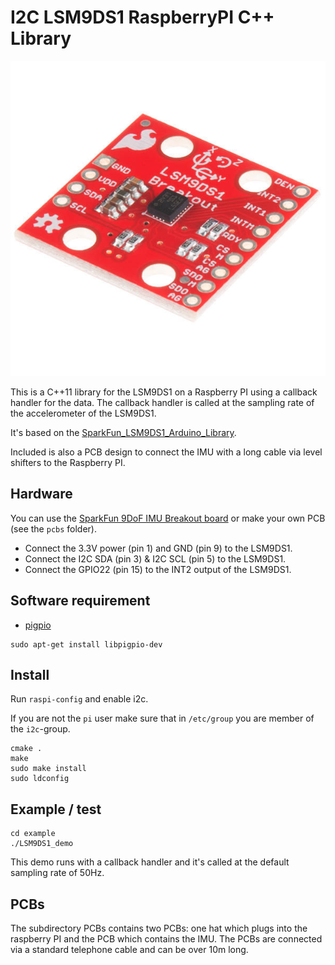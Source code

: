 # I2C LSM9DS1 RaspberryPI C++ Library

![alt tag](sparkfun_LSM9DS1.jpg)

This is a C++11 library for the LSM9DS1 on a Raspberry PI using a callback handler for the data.
The callback handler is called at the sampling rate of the accelerometer of the LSM9DS1.

It's based on the [SparkFun_LSM9DS1_Arduino_Library](https://github.com/sparkfun/SparkFun_LSM9DS1_Arduino_Library).

Included is also a PCB design to connect the IMU with a long cable via level shifters to the Raspberry PI.

## Hardware

You can use the [SparkFun 9DoF IMU Breakout board](https://www.sparkfun.com/products/13284)
or make your own PCB (see the `pcbs` folder).

  - Connect the 3.3V power (pin 1) and GND (pin 9) to the LSM9DS1.
  - Connect the I2C SDA (pin 3) & I2C SCL (pin 5) to the LSM9DS1.
  - Connect the GPIO22 (pin 15) to the INT2 output of the LSM9DS1.

## Software requirement

* [pigpio](http://abyz.me.uk/rpi/pigpio/)

```
sudo apt-get install libpigpio-dev
```

## Install

Run `raspi-config` and enable i2c.

If you are not the `pi` user make sure that in `/etc/group` you are member of the `i2c`-group.

```
cmake .
make
sudo make install
sudo ldconfig
```

## Example / test

```
cd example
./LSM9DS1_demo
```

This demo runs with a callback handler and it's called at the default sampling rate of 50Hz.

## PCBs

The subdirectory PCBs contains two PCBs: one hat which plugs into the
raspberry PI and the PCB which contains the IMU. The PCBs are connected
via a standard telephone cable and can be over 10m long.
